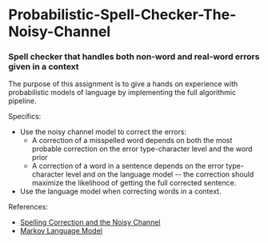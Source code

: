 # Probabilistic-Spell-Checker-The-Noisy-Channel
### Spell checker that handles both non-word and real-word errors given in a context
The purpose of this assignment is to give a hands on experience with probabilistic models of language by implementing the full algorithmic pipeline.

Specifics:
- Use the noisy channel model to correct the errors: 
  - A correction of a misspelled word depends on both the most probable correction on the error type-character level and the word prior 
  - A correction of a word in a sentence depends on the error type-character level and on the language model -- the correction should     maximize the likelihood of getting the full corrected sentence. 
- Use the language model when correcting words in a context.

References:
- [Spelling Correction and the Noisy Channel](https://web.stanford.edu/~jurafsky/slp3/B.pdf)
- [Markov Language Model](https://web.stanford.edu/~jurafsky/slp3/3.pdf)
